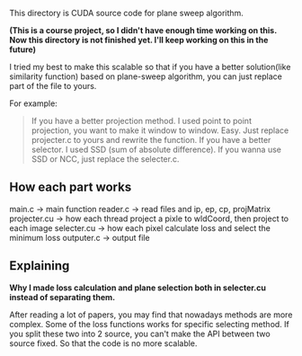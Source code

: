 This directory is CUDA source code for plane sweep algorithm.

**(This is a course project, so I didn't have enough time working on this. Now this directory is not finished yet. I'll keep working on this in the future)**

I tried my best to make this scalable so that if you have a better solution(like similarity function) based on plane-sweep algorithm, you can just replace part of the file to yours.

For example:

> If you have a better projection method. I used point to point projection, you want to make it window to window. Easy. Just replace projecter.c to yours and rewrite the function.
> If you have a better selector. I used SSD (sum of absolute difference). If you wanna use SSD or NCC, just replace the selecter.c.

## How each part works

main.c -> main function
reader.c -> read files and ip, ep, cp, projMatrix
projecter.cu -> how each thread project a pixle to wldCoord, then project to each image
selecter.cu -> how each pixel calculate loss and select the minimum loss
outputer.c -> output file

## Explaining

**Why I made loss calculation and plane selection both in selecter.cu instead of separating them.**

After reading a lot of papers, you may find that nowadays methods are more complex. Some of the loss functions works for specific selecting method. If you split these two into 2 source, you can't make the API between two source fixed. So that the code is no more scalable. 

